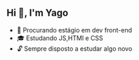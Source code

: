 ## Hi 👋, I'm Yago

- 📌 Procurando estágio em dev front-end
- 🎓 Estudando JS,HTMl e CSS
- 🔓 Sempre disposto a estudar algo novo

